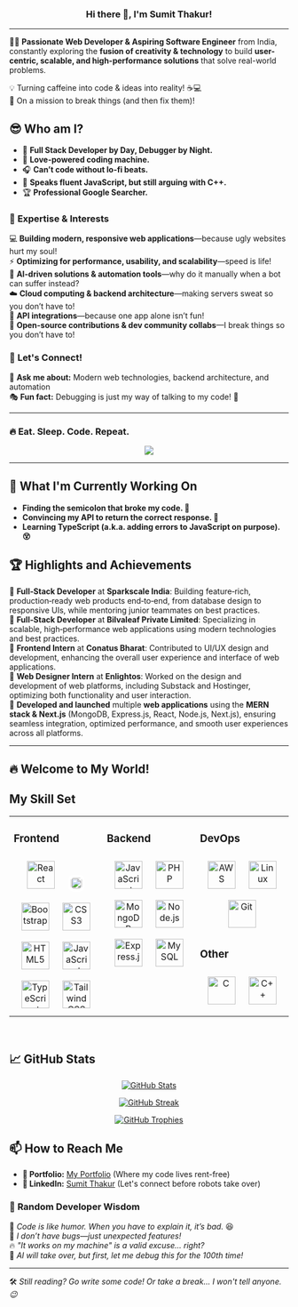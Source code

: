 ### <div align="center"> Hi there 👋, I'm Sumit Thakur! </div>  
---

👨‍💻 **Passionate Web Developer & Aspiring Software Engineer** from India, constantly exploring the **fusion of creativity & technology** to build **user-centric, scalable, and high-performance solutions** that solve real-world problems.  

💡 Turning caffeine into code & ideas into reality! ☕💻  
🚀 On a mission to break things (and then fix them)!
## 😎 Who am I?
- 🚀 **Full Stack Developer by Day, Debugger by Night.**
- 🍕 **Love-powered coding machine.**
- 🎧 **Can’t code without lo-fi beats.**
- 🐍 **Speaks fluent JavaScript, but still arguing with C++.**
- 🏆 **Professional Google Searcher.**

### 🚀 **Expertise & Interests**  
💻 **Building modern, responsive web applications**—because ugly websites hurt my soul!  
⚡ **Optimizing for performance, usability, and scalability**—speed is life!  
🤖 **AI-driven solutions & automation tools**—why do it manually when a bot can suffer instead?  
☁️ **Cloud computing & backend architecture**—making servers sweat so you don’t have to!  
🔗 **API integrations**—because one app alone isn’t fun!  
📢 **Open-source contributions & dev community collabs**—I break things so you don’t have to!  

### 💬 **Let's Connect!**  
🔹 **Ask me about:** Modern web technologies, backend architecture, and automation  
🎭 **Fun fact:** Debugging is just my way of talking to my code! 🤣  

---
### 🔥 Eat. Sleep. Code. Repeat.
<div align="center">
  <img src="https://quotes-github-readme.vercel.app/api?type=horizontal&theme=gruvbox" />
</div>


---

## 🔭 What I'm Currently Working On  
- **Finding the semicolon that broke my code. 🔎**
- **Convincing my API to return the correct response. 🤖**
- **Learning TypeScript (a.k.a. adding errors to JavaScript on purpose). 😵**

## 🏆 Highlights and Achievements  

🔹 **Full‑Stack Developer** at **Sparkscale India**: Building feature‑rich, production‑ready web products end‑to‑end, from database design to responsive UIs, while mentoring junior teammates on best practices.  
🔹 **Full‑Stack Developer** at **Bilvaleaf Private Limited**: Specializing in scalable, high‑performance web applications using modern technologies and best practices.  
🔹 **Frontend Intern** at **Conatus Bharat**: Contributed to UI/UX design and development, enhancing the overall user experience and interface of web applications.  
🔹 **Web Designer Intern** at **Enlightos**: Worked on the design and development of web platforms, including Substack and Hostinger, optimizing both functionality and user interaction.  
🔹 **Developed and launched** multiple **web applications** using the **MERN stack & Next.js** (MongoDB, Express.js, React, Node.js, Next.js), ensuring seamless integration, optimized performance, and smooth user experiences across all platforms.

---  
## 🔥 Welcome to My World!


## My Skill Set  
<table><tr><td valign="top" width="33%">



### Frontend  
<div align="center">  
<a href="https://reactjs.org/" target="_blank"><img style="margin: 10px" src="https://profilinator.rishav.dev/skills-assets/react-original-wordmark.svg" alt="React" height="50" /></a>  
<a href="https://nextjs.org/" target="_blank"><img style="margin: 10px; background-color: white; border-radius: 10px; padding: 5px;" src="https://upload.wikimedia.org/wikipedia/commons/8/8e/Nextjs-logo.svg" alt="Next.js" height="20" /></a>
<a href="https://getbootstrap.com/docs/3.4/javascript/" target="_blank"><img style="margin: 10px" src="https://profilinator.rishav.dev/skills-assets/bootstrap-plain.svg" alt="Bootstrap" height="50" /></a>  
<a href="https://www.w3schools.com/css/" target="_blank"><img style="margin: 10px" src="https://profilinator.rishav.dev/skills-assets/css3-original-wordmark.svg" alt="CSS3" height="50" /></a>  
<a href="https://en.wikipedia.org/wiki/HTML5" target="_blank"><img style="margin: 10px" src="https://profilinator.rishav.dev/skills-assets/html5-original-wordmark.svg" alt="HTML5" height="50" /></a>  
<a href="https://www.javascript.com/" target="_blank"><img style="margin: 10px" src="https://profilinator.rishav.dev/skills-assets/javascript-original.svg" alt="JavaScript" height="50" /></a>  
<a href="https://www.typescriptlang.org/" target="_blank"><img style="margin: 10px" src="https://profilinator.rishav.dev/skills-assets/typescript-original.svg" alt="TypeScript" height="50" /></a>  
<a href="https://www.tailwindcss.com/" target="_blank"><img style="margin: 10px" src="https://profilinator.rishav.dev/skills-assets/tailwindcss.svg" alt="Tailwind CSS" height="50" /></a>  
</div>

</td><td valign="top" width="33%">



### Backend  
<div align="center">  
<a href="https://www.javascript.com/" target="_blank"><img style="margin: 10px" src="https://profilinator.rishav.dev/skills-assets/javascript-original.svg" alt="JavaScript" height="50" /></a>  
<a href="https://www.php.net/" target="_blank"><img style="margin: 10px" src="https://profilinator.rishav.dev/skills-assets/php-original.svg" alt="PHP" height="50" /></a>  
<a href="https://www.mongodb.com/" target="_blank"><img style="margin: 10px" src="https://profilinator.rishav.dev/skills-assets/mongodb-original-wordmark.svg" alt="MongoDB" height="50" /></a>  
<a href="https://nodejs.org/" target="_blank"><img style="margin: 10px" src="https://profilinator.rishav.dev/skills-assets/nodejs-original-wordmark.svg" alt="Node.js" height="50" /></a>   
<a href="https://expressjs.com/" target="_blank"><img style="margin: 10px" src="https://profilinator.rishav.dev/skills-assets/express-original-wordmark.svg" alt="Express.js" height="50" /></a>  
<a href="https://www.mysql.com/" target="_blank"><img style="margin: 10px" src="https://profilinator.rishav.dev/skills-assets/mysql-original-wordmark.svg" alt="MySQL" height="50" /></a>  
</div>

</td><td valign="top" width="33%">



### DevOps  
<div align="center">  
<a href="https://aws.amazon.com/" target="_blank"><img style="margin: 10px" src="https://profilinator.rishav.dev/skills-assets/amazonwebservices-original-wordmark.svg" alt="AWS" height="50" /></a>  
<a href="https://www.linux.org/" target="_blank"><img style="margin: 10px" src="https://profilinator.rishav.dev/skills-assets/linux-original.svg" alt="Linux" height="50" /></a>  
<a href="https://github.com/" target="_blank"><img style="margin: 10px" src="https://profilinator.rishav.dev/skills-assets/git-scm-icon.svg" alt="Git" height="50" /></a>  
</div>  



### Other  
<div align="center">  
<a href="https://www.cprogramming.com/" target="_blank"><img style="margin: 10px" src="https://profilinator.rishav.dev/skills-assets/c-original.svg" alt="C" height="50" /></a>  
<a href="https://www.cplusplus.com/" target="_blank"><img style="margin: 10px" src="https://profilinator.rishav.dev/skills-assets/cplusplus-original.svg" alt="C++" height="50" /></a>  
</div>

</td></tr></table>  

<br/>  

## 📈 GitHub Stats  
<div align="center"> 

<!-- GitHub Profile Stats -->
<p align="center">
  <a href="https://github.com/THAKURSUMIT1600">
    <img src="https://github-readme-stats.vercel.app/api?username=THAKURSUMIT1600&theme=gruvbox&hide_border=false&include_all_commits=true&count_private=true" alt="GitHub Stats" />
  </a>
</p>

<!-- GitHub Streak Stats -->
<p align="center">
  <a href="https://github.com/THAKURSUMIT1600">
    <img src="https://github-readme-streak-stats.herokuapp.com?user=THAKURSUMIT1600&theme=gruvbox&hide_border=false" alt="GitHub Streak" />
  </a>
</p>

<!-- GitHub Trophies -->
<p align="center">
  <a href="https://github.com/ryo-ma/github-profile-trophy">
    <img src="https://github-profile-trophy.vercel.app/?username=THAKURSUMIT1600&theme=gruvbox&margin-w=15&margin-h=15" alt="GitHub Trophies" />
  </a>
</p>


  

</div>  

## 📫 How to Reach Me  
- **🚀 Portfolio:** [My Portfolio](https://portfoliosumit.vercel.app/) (Where my code lives rent-free)  
- **💼 LinkedIn:** [Sumit Thakur](https://www.linkedin.com/in/sumit-thakurr3/) (Let's connect before robots take over)  

### 🎉 **Random Developer Wisdom**  

🚀 *Code is like humor. When you have to explain it, it’s bad.* 😆  
🐛 *I don’t have bugs—just unexpected features!*  
🔥 *"It works on my machine" is a valid excuse... right?*  
🤖 *AI will take over, but first, let me debug this for the 100th time!*  

---

🛠️ *Still reading? Go write some code! Or take a break... I won't tell anyone. 😉*

